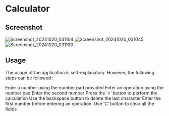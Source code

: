 # Calculator
## Screenshot
![Screenshot_20241020_031104](https://github.com/user-attachments/assets/1e44d61e-c965-4c31-bba5-5912d4fe4327)
![Screenshot_20241020_031045](https://github.com/user-attachments/assets/dc228360-9e5f-44ae-a567-de9f842f1f1d)
![Screenshot_20241020_031130](https://github.com/user-attachments/assets/f893eb98-1623-4dbf-8d80-81ab64cf1fd0)

## Usage
The usage of the application is self-explanatory. However, the following steps can be followed :

Enter a number using the number pad provided
Enter an operation using the number pad
Enter the second number 
Press the ‘=’ button to perform the calculation
Use the backspace button to delete the last character
Enter the first number before entering an operation.
Use ‘C’ button to clear all the fields
